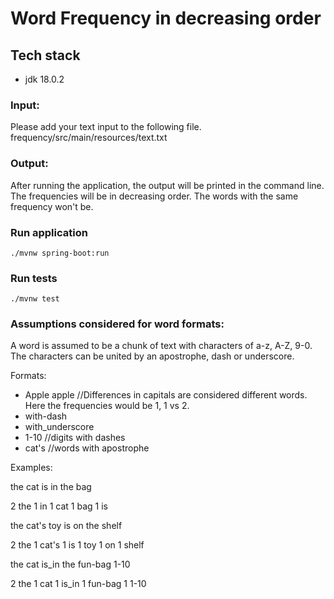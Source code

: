 # Word Frequency in decreasing order

## Tech stack
- jdk 18.0.2

### Input:

Please add your text input to the following file.
frequency/src/main/resources/text.txt

### Output:

After running the application, the output will be printed in the command line.
The frequencies will be in decreasing order. The words with the same frequency won't be.

### Run application
`./mvnw spring-boot:run`

### Run tests
`./mvnw test`

### Assumptions considered for word formats:

A word is assumed to be a chunk of text with characters of a-z, A-Z, 9-0.
The characters can be united by an apostrophe, dash or underscore.

Formats:

- Apple apple         //Differences in capitals are considered different words. Here the frequencies would be 1, 1 vs 2.
- with-dash
- with_underscore
- 1-10                //digits with dashes
- cat's               //words with apostrophe

Examples:

the cat is in the bag

2 the
1 in
1 cat
1 bag
1 is

the cat's toy is on the shelf

2 the
1 cat's
1 is
1 toy
1 on
1 shelf

the cat is_in the fun-bag 1-10

2 the
1 cat
1 is_in
1 fun-bag
1 1-10